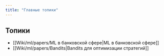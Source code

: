 ```yaml
---
title: "Главные топики"
---
```


## Топики
- [[Wiki/ml/papers/ML в банковской сфере|ML в банковской сфере]]
- [[Wiki/ml/papers/Bandits|Bandits для оптимизации стратегий]]